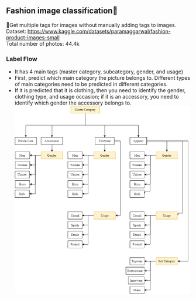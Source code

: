 ## Fashion image classification👚
🎯Get multiple tags for images without manually adding tags to images.  
Dataset: https://www.kaggle.com/datasets/paramaggarwal/fashion-product-images-small  
Total number of photos: 44.4k  
### Label Flow
+ It has 4 main tags (master category, subcategory, gender, and usage)
+ First, predict which main category the picture belongs to. Different types of main categories need to be predicted in different categories.
+ If it is predicted that it is clothing, then you need to identify the gender, clothing type, and usage occasion; if it is an accessory, you need to identify which gender the accessory belongs to.
![image](https://github.com/Yinnnn94/Fashion-image-classification/blob/main/Readme_img/LabelFlow.drawio.png)
